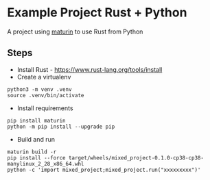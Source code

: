# Example Project Rust + Python

A project using [maturin](https://github.com/PyO3/maturin) to use Rust from Python

## Steps

* Install Rust - https://www.rust-lang.org/tools/install
* Create a virtualenv

```
python3 -m venv .venv
source .venv/bin/activate
```

* Install requirements

```
pip install maturin
python -m pip install --upgrade pip
```

* Build and run

```
maturin build -r
pip install --force target/wheels/mixed_project-0.1.0-cp38-cp38-manylinux_2_28_x86_64.whl
python -c 'import mixed_project;mixed_project.run("xxxxxxxxx")'
```